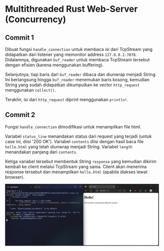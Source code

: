# Multithreaded Rust Web-Server (Concurrency)

## Commit 1

Dibuat fungsi `handle_connection` untuk membaca isi dari TcpStream yang didapatkan dari listener yang memonitor address `127.0.0.1:7878`.
Didalamnya, digunakan `buf_reader` untuk membaca TcpStream tersebut dengan efisien (karena menggunakan buffering).

Selanjutnya, tiap baris dari `buf_reader` dibaca dan diunwrap menjadi String.
Ini berlangsung hingga `buf_reader` menemukan baris kosong, kemudian String yang sudah didapatkan dikumpulkan ke vector `http_request` menggunakan `collect()`.

Terakhir, isi dari `http_request` diprint menggunakan `println!`.

## Commit 2

Fungsi `handle_connection` dimodifikasi untuk menampilkan file html.

Variabel `status_line` menandakan status dari request yang terjadi (untuk case ini, diisi '200 OK').
Variabel `contents` diisi dengan hasil baca file `hello.html` yang telah diunwrap menjadi String.
Variabel `length` menandakan panjang dari `contents`.

Ketiga variabel tersebut membentuk String `response` yang kemudian dikirim kembali ke client melalui TcpStream yang sama. Client akan menerima response tersebut dan menampilkan `hello.html` (apabila diakses lewat browser).

![Commit 2 Web](assets/images/commit2_capture.jpg)
